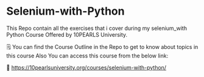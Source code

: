 # Selenium-with-Python
This Repo contain all the exercises that i cover during my selenium_with Python Course Offered by 10PEARLS University.

🗒️    You can find the Course Outline in the Repo to get to know about topics in this course
Also You can access this course from the below link:

🔗 https://10pearlsuniversity.org/courses/selenium-with-python/
